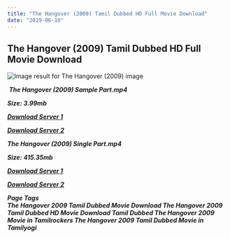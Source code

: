```yaml
---
title: "The Hangover (2009) Tamil Dubbed HD Full Movie Download"
date: "2019-06-10"
---
```


## The Hangover (2009) Tamil Dubbed HD Full Movie Download

![Image result for The Hangover (2009)  image](https://m.media-amazon.com/images/M/MV5BZmU5ODExOWQtM2RhYy00MmFkLTljOTgtZjFmYjllYTc0ZmFmXkEyXkFqcGdeQXVyMjgyNDU4MjE@._V1_.jpg) 

 _**The Hangover (2009) Sample Part.mp4**_

_**Size: 3.99mb**_

[_**Download Server 1**_](http://du.wetransfer.vip/files/Tamil{c159298fb141cbadc7232f68964181f47c3dba5abf1fc31c2462b14f0846cd70}20Dubbed{c159298fb141cbadc7232f68964181f47c3dba5abf1fc31c2462b14f0846cd70}20Movies/Tamil{c159298fb141cbadc7232f68964181f47c3dba5abf1fc31c2462b14f0846cd70}20Dubbed{c159298fb141cbadc7232f68964181f47c3dba5abf1fc31c2462b14f0846cd70}20Collections/The{c159298fb141cbadc7232f68964181f47c3dba5abf1fc31c2462b14f0846cd70}20Hangover{c159298fb141cbadc7232f68964181f47c3dba5abf1fc31c2462b14f0846cd70}20Trilogy{c159298fb141cbadc7232f68964181f47c3dba5abf1fc31c2462b14f0846cd70}20Collections/The{c159298fb141cbadc7232f68964181f47c3dba5abf1fc31c2462b14f0846cd70}20Hangover{c159298fb141cbadc7232f68964181f47c3dba5abf1fc31c2462b14f0846cd70}20(2009)/The{c159298fb141cbadc7232f68964181f47c3dba5abf1fc31c2462b14f0846cd70}20Hangover{c159298fb141cbadc7232f68964181f47c3dba5abf1fc31c2462b14f0846cd70}20(2009){c159298fb141cbadc7232f68964181f47c3dba5abf1fc31c2462b14f0846cd70}20Sample{c159298fb141cbadc7232f68964181f47c3dba5abf1fc31c2462b14f0846cd70}20HD.mp4)

[_**Download Server 2**_](http://du.wetransfer.vip/files/Tamil{c159298fb141cbadc7232f68964181f47c3dba5abf1fc31c2462b14f0846cd70}20Dubbed{c159298fb141cbadc7232f68964181f47c3dba5abf1fc31c2462b14f0846cd70}20Movies/Tamil{c159298fb141cbadc7232f68964181f47c3dba5abf1fc31c2462b14f0846cd70}20Dubbed{c159298fb141cbadc7232f68964181f47c3dba5abf1fc31c2462b14f0846cd70}20Collections/The{c159298fb141cbadc7232f68964181f47c3dba5abf1fc31c2462b14f0846cd70}20Hangover{c159298fb141cbadc7232f68964181f47c3dba5abf1fc31c2462b14f0846cd70}20Trilogy{c159298fb141cbadc7232f68964181f47c3dba5abf1fc31c2462b14f0846cd70}20Collections/The{c159298fb141cbadc7232f68964181f47c3dba5abf1fc31c2462b14f0846cd70}20Hangover{c159298fb141cbadc7232f68964181f47c3dba5abf1fc31c2462b14f0846cd70}20(2009)/The{c159298fb141cbadc7232f68964181f47c3dba5abf1fc31c2462b14f0846cd70}20Hangover{c159298fb141cbadc7232f68964181f47c3dba5abf1fc31c2462b14f0846cd70}20(2009){c159298fb141cbadc7232f68964181f47c3dba5abf1fc31c2462b14f0846cd70}20Sample{c159298fb141cbadc7232f68964181f47c3dba5abf1fc31c2462b14f0846cd70}20HD.mp4)

_**The Hangover (2009) Single Part.mp4**_

_**Size: 415.35mb**_

[_**Download Server 1**_](http://du.wetransfer.vip/files/Tamil{c159298fb141cbadc7232f68964181f47c3dba5abf1fc31c2462b14f0846cd70}20Dubbed{c159298fb141cbadc7232f68964181f47c3dba5abf1fc31c2462b14f0846cd70}20Movies/Tamil{c159298fb141cbadc7232f68964181f47c3dba5abf1fc31c2462b14f0846cd70}20Dubbed{c159298fb141cbadc7232f68964181f47c3dba5abf1fc31c2462b14f0846cd70}20Collections/The{c159298fb141cbadc7232f68964181f47c3dba5abf1fc31c2462b14f0846cd70}20Hangover{c159298fb141cbadc7232f68964181f47c3dba5abf1fc31c2462b14f0846cd70}20Trilogy{c159298fb141cbadc7232f68964181f47c3dba5abf1fc31c2462b14f0846cd70}20Collections/The{c159298fb141cbadc7232f68964181f47c3dba5abf1fc31c2462b14f0846cd70}20Hangover{c159298fb141cbadc7232f68964181f47c3dba5abf1fc31c2462b14f0846cd70}20(2009)/The{c159298fb141cbadc7232f68964181f47c3dba5abf1fc31c2462b14f0846cd70}20Hangover{c159298fb141cbadc7232f68964181f47c3dba5abf1fc31c2462b14f0846cd70}20(2009){c159298fb141cbadc7232f68964181f47c3dba5abf1fc31c2462b14f0846cd70}20Single{c159298fb141cbadc7232f68964181f47c3dba5abf1fc31c2462b14f0846cd70}20Part{c159298fb141cbadc7232f68964181f47c3dba5abf1fc31c2462b14f0846cd70}20HD.mp4)

[_**Download Server 2**_](http://du.wetransfer.vip/files/Tamil{c159298fb141cbadc7232f68964181f47c3dba5abf1fc31c2462b14f0846cd70}20Dubbed{c159298fb141cbadc7232f68964181f47c3dba5abf1fc31c2462b14f0846cd70}20Movies/Tamil{c159298fb141cbadc7232f68964181f47c3dba5abf1fc31c2462b14f0846cd70}20Dubbed{c159298fb141cbadc7232f68964181f47c3dba5abf1fc31c2462b14f0846cd70}20Collections/The{c159298fb141cbadc7232f68964181f47c3dba5abf1fc31c2462b14f0846cd70}20Hangover{c159298fb141cbadc7232f68964181f47c3dba5abf1fc31c2462b14f0846cd70}20Trilogy{c159298fb141cbadc7232f68964181f47c3dba5abf1fc31c2462b14f0846cd70}20Collections/The{c159298fb141cbadc7232f68964181f47c3dba5abf1fc31c2462b14f0846cd70}20Hangover{c159298fb141cbadc7232f68964181f47c3dba5abf1fc31c2462b14f0846cd70}20(2009)/The{c159298fb141cbadc7232f68964181f47c3dba5abf1fc31c2462b14f0846cd70}20Hangover{c159298fb141cbadc7232f68964181f47c3dba5abf1fc31c2462b14f0846cd70}20(2009){c159298fb141cbadc7232f68964181f47c3dba5abf1fc31c2462b14f0846cd70}20Single{c159298fb141cbadc7232f68964181f47c3dba5abf1fc31c2462b14f0846cd70}20Part{c159298fb141cbadc7232f68964181f47c3dba5abf1fc31c2462b14f0846cd70}20HD.mp4)

_**Page Tags  
The Hangover 2009 Tamil Dubbed Movie Download The Hangover 2009 Tamil Dubbed HD Movie Download Tamil Dubbed The Hangover 2009 Movie in Tamilrockers The Hangover 2009 Tamil Dubbed Movie in Tamilyogi**_
